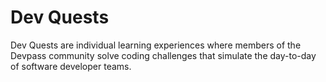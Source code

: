 # Dev Quests

Dev Quests are individual learning experiences where members of the Devpass community solve coding challenges that simulate the day-to-day of software developer teams.